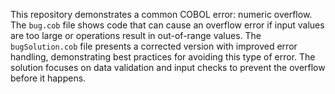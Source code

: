 This repository demonstrates a common COBOL error: numeric overflow. The `bug.cob` file shows code that can cause an overflow error if input values are too large or operations result in out-of-range values.  The `bugSolution.cob` file presents a corrected version with improved error handling, demonstrating best practices for avoiding this type of error.  The solution focuses on data validation and input checks to prevent the overflow before it happens.